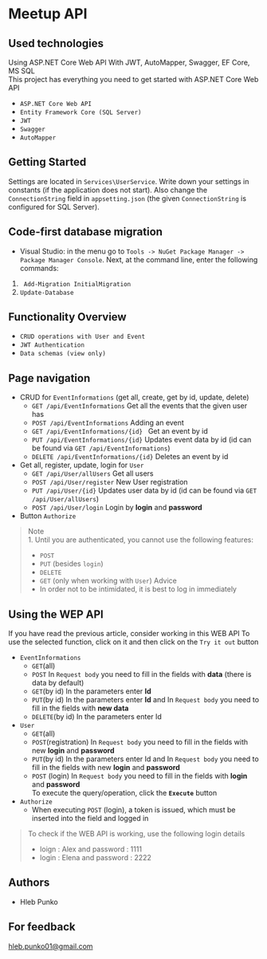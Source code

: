 # Meetup API 
## Used technologies
Using ASP.NET Core Web API With JWT, AutoMapper, Swagger, EF Core, MS SQL <br>
This project has everything you need to get started with ASP.NET Core Web API
+ `ASP.NET Core Web API`
+ `Entity Framework Core (SQL Server)`
+ `JWT`
+ `Swagger`
+ `AutoMapper`
## Getting Started
Settings are located in `Services\UserService`. Write down your settings in constants (if the application does not start).
Also change the `ConnectionString` field in `appsetting.json` (the given `ConnectionString` is configured for SQL Server).
## Code-first database migration
+ Visual Studio: in the menu go to `Tools -> NuGet Package Manager -> Package Manager Console`. 
Next, at the command line, enter the following commands:
1. ` Add-Migration InitialMigration` 
2. ` Update-Database `
## Functionality Overview
+ `CRUD operations with User and Event`
+ `JWT Authentication`
+ `Data schemas (view only)`
## Page navigation
+ CRUD for `EventInformations` (get all, create, get by id, update, delete) 
  + `GET /api/EventInformations` Get all the events that the given user has 
  + `POST /api/EventInformations` Adding an event
  + `GET /api/EventInformations/{id} ` Get an event by id
  + `PUT /api/EventInformations/{id}` Updates event data by id (id can be found via `GET /api/EventInformations`)
  + `DELETE /api/EventInformations/{id}` Deletes an event by id
+ Get all, register, update, login for `User` 
  + `GET /api/User/allUsers` Get all users
  + `POST /api/User/register` New User registration
  + `PUT /api/User/{id}` Updates user data by id (id can be found via `GET /api/User/allUsers`)
  + `POST /api/User/login` Login by **login** and **password** 
+ Button `Authorize`
> Note <br> 1. Until you are authenticated, you cannot use the following features:
> + `POST`
> + `PUT` (besides `login`)
> + `DELETE`
> + `GET` (only when working with `User`)
> Advice 
> + In order not to be intimidated, it is best to log in immediately
## Using the WEP API
If you have read the previous article, consider working in this WEB API
To use the selected function, click on it and then click on the `Try it out` button
+ `EventInformations` 
  + `GET`(all) 
  + `POST` In `Request body` you need to fill in the fields with **data** (there is data by default)
  + `GET`(by id) In the parameters enter **Id**
  + `PUT`(by id) In the parameters enter **Id** and In `Request body` you need to fill in the fields with **new data**
  + `DELETE`(by id) In the parameters enter Id
+ `User` 
  + `GET`(all) 
  + `POST`(registration) In `Request body` you need to fill in the fields with new **login** and **password**
  + `PUT`(by id) In the parameters enter Id and In `Request body` you need to fill in the fields with new **login** and **password**
  + `POST` (login) In `Request body` you need to fill in the fields with **login** and **password**<br>
To execute the query/operation, click the **`Execute`** button
+ `Authorize` 
  + When executing `POST` (login), a token is issued, which must be inserted into the field and logged in
> To check if the WEB API is working, use the following login details
> + loign : Alex and password : 1111
> + login : Elena and password : 2222
## Authors
+ Hleb Punko 
## For feedback
hleb.punko01@gmail.com



